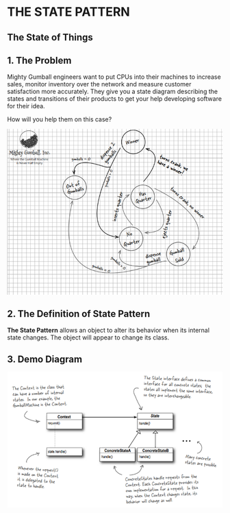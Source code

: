 # THE STATE PATTERN
## The State of Things
## 1. The Problem

Mighty Gumball engineers want to put CPUs into their machines to increase sales, monitor inventory over the network and measure
customer satisfaction more accurately. They give you a state diagram describing the states and transitions of their products to get your help developing software for their idea.

How will you help them on this case?

![The State Diagram](../.doc/10-state-diagram.png)

## 2. The Definition of State Pattern

**The State Pattern** allows an object to alter its behavior when its internal state changes. The object will appear to change its class.

## 3. Demo Diagram

![The State Pattern](../.doc/10-class-diagram.png)
